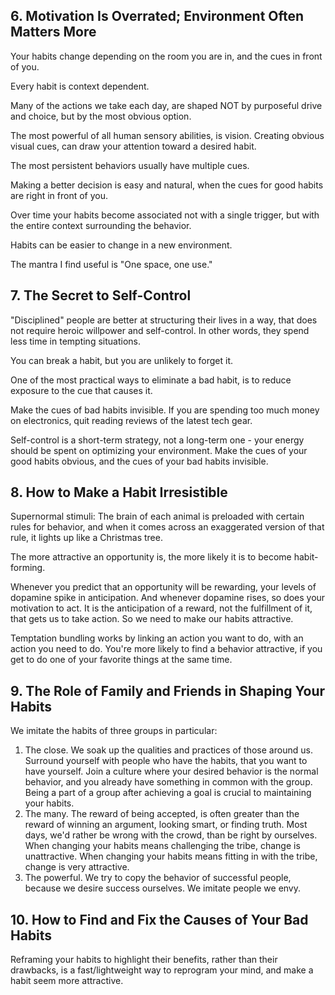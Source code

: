 ## 6. Motivation Is Overrated; Environment Often Matters More
Your habits change depending on the room you are in, and the cues in front of you.

Every habit is context dependent.

Many of the actions we take each day, are shaped NOT by purposeful drive and choice, but by the most obvious option.

The most powerful of all human sensory abilities, is vision. Creating obvious visual cues, can draw your attention toward a desired habit.

The most persistent behaviors usually have multiple cues. 

Making a better decision is easy and natural, when the cues for good habits are right in front of you.

Over time your habits become associated not with a single trigger, but with the entire context surrounding the behavior.

Habits can be easier to change in a new environment.

The mantra I find useful is "One space, one use."

## 7. The Secret to Self-Control
"Disciplined" people are better at structuring their lives in a way, that does not require heroic willpower and self-control. In other words, they spend less time in tempting situations.

You can break a habit, but you are unlikely to forget it. 

One of the most practical ways to eliminate a bad habit, is to reduce exposure to the cue that causes it.

Make the cues of bad habits invisible. If you are spending too much money on electronics, quit reading reviews of the latest tech gear.

Self-control is a short-term strategy, not a long-term one - your energy should be spent on optimizing your environment. Make the cues of your good habits obvious, and the cues of your bad habits invisible.

## 8. How to Make a Habit Irresistible
Supernormal stimuli: The brain of each animal is preloaded with certain rules for behavior, and when it comes across an exaggerated version of that rule, it lights up like a Christmas tree. 

The more attractive an opportunity is, the more likely it is to become habit-forming.

Whenever you predict that an opportunity will be rewarding, your levels of dopamine spike in anticipation. And whenever dopamine rises, so does your motivation to act. It is the anticipation of a reward, not the fulfillment of it, that gets us to take action. So we need to make our habits attractive. 

Temptation bundling works by linking an action you want to do, with an action you need to do. You're more likely to find a behavior attractive, if you get to do one of your favorite things at the same time.

## 9. The Role of Family and Friends in Shaping Your Habits
We imitate the habits of three groups in particular:
1. The close. We soak up the qualities and practices of those around us. Surround yourself with people who have the habits, that you want to have yourself. Join a culture where your desired behavior is the normal behavior, and you already have something in common with the group. Being a part of a group after achieving a goal is crucial to maintaining your habits.
2. The many. The reward of being accepted, is often greater than the reward of winning an argument, looking smart, or finding truth. Most days, we'd rather be wrong with the crowd, than be right by ourselves. When changing your habits means challenging the tribe, change is unattractive. When changing your habits means fitting in with the tribe, change is very attractive.
3. The powerful. We try to copy the behavior of successful people, because we desire success ourselves. We imitate people we envy.

## 10. How to Find and Fix the Causes of Your Bad Habits
Reframing your habits to highlight their benefits, rather than their drawbacks, is a fast/lightweight way to reprogram your mind, and make a habit seem more attractive.
